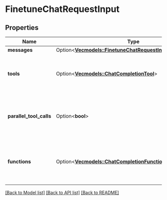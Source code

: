 # FinetuneChatRequestInput

## Properties

Name | Type | Description | Notes
------------ | ------------- | ------------- | -------------
**messages** | Option<[**Vec<models::FinetuneChatRequestInputMessagesInner>**](FinetuneChatRequestInput_messages_inner.md)> |  | [optional]
**tools** | Option<[**Vec<models::ChatCompletionTool>**](ChatCompletionTool.md)> | A list of tools the model may generate JSON inputs for. | [optional]
**parallel_tool_calls** | Option<**bool**> | Whether to enable [parallel function calling](/docs/guides/function-calling/parallel-function-calling) during tool use. | [optional][default to true]
**functions** | Option<[**Vec<models::ChatCompletionFunctions>**](ChatCompletionFunctions.md)> | A list of functions the model may generate JSON inputs for. | [optional]

[[Back to Model list]](../README.md#documentation-for-models) [[Back to API list]](../README.md#documentation-for-api-endpoints) [[Back to README]](../README.md)


